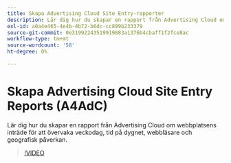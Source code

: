 ```yaml
---
title: Skapa Advertising Cloud Site Entry-rapporter
description: Lär dig hur du skapar en rapport från Advertising Cloud om webbplatsens inträde för att övervaka veckodag, tid på dygnet, webbläsare och geografisk påverkan.
exl-id: a0a4e465-4e4b-4b72-b6dc-cc899b233379
source-git-commit: 0e31992243519919883a1376b4cbaff1f2fce8ac
workflow-type: tm+mt
source-wordcount: '58'
ht-degree: 0%

---
```


# Skapa Advertising Cloud Site Entry Reports (A4AdC)

Lär dig hur du skapar en rapport från Advertising Cloud om webbplatsens inträde för att övervaka veckodag, tid på dygnet, webbläsare och geografisk påverkan.

>[!VIDEO](https://video.tv.adobe.com/v/33921)
